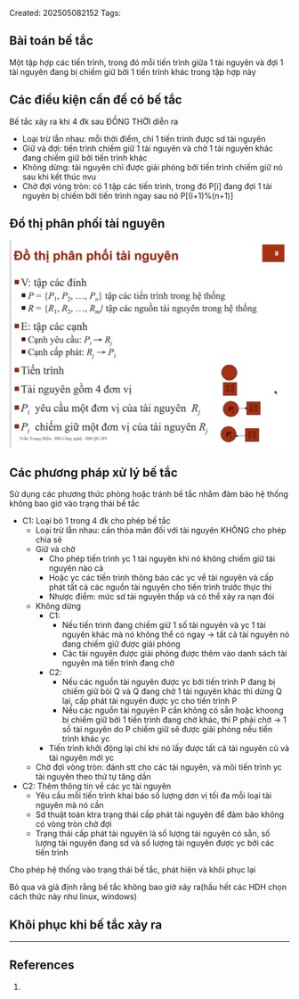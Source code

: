 Created: 202505082152
Tags: 

## Bài toán bế tắc
Một tập hợp các tiến trình, trong đó mỗi tiến trình giữa 1 tài nguyên và đợi 1 tài nguyên đang bị chiếm giữ bởi 1 tiến trình khác trong tập hợp này


## Các điều kiện cần để có bế tắc
Bế tắc xảy ra khi 4 đk sau ĐỒNG THỜI diễn ra
- Loại trừ lẫn nhau: mỗi thời điểm, chỉ 1 tiến trình được sd tài nguyên
- Giữ và đợi: tiến trình chiếm giữ 1 tài nguyên và chờ 1 tài nguyên khác đang chiếm giữ bởi tiến trình khác
- Không dừng: tài nguyên chỉ được giải phóng bởi tiến trình chiếm giữ nó sau khi kết thúc nvu
- Chờ đợi vòng tròn: có 1 tập các tiến trình, trong đó P[i] đang đợi 1 tài nguyên bị chiếm bởi tiến trình ngay sau nó P[(i+1)%(n+1)]


## Đồ thị phân phối tài nguyên
![](../img/do-thi-phan-phoi-tai-nguyen.png)

## Các phương pháp xử lý bế tắc
Sử dụng các phương thức phòng hoặc tránh bế tắc nhằm đảm bảo hệ thống không bao
giờ vào trạng thái bế tắc
- C1: Loại bỏ 1 trong 4 đk cho phép bế tắc
	- Loại trừ lẫn nhau: cần thỏa mãn đối với tài nguyên KHÔNG cho phép chia sẻ
	- Giữ và chờ
		- Cho phép tiến trình yc 1 tài nguyên khi nó không chiếm giữ tài nguyên 
			nào cả
		- Hoặc yc các tiến trình thông báo các yc về tài nguyên và cấp phát tất cả
			các nguồn tài nguyên cho tiến trình trước thực thi
		- Nhược điểm: mức sd tài nguyên thấp và có thể xảy ra nạn đói
	- Không dừng
		- C1: 
			- Nếu tiến trình đang chiếm giữ 1 số tài nguyên và yc 1 tài nguyên khác mà nó không thể có ngay -> tất cả tài nguyên nó đang chiếm giữ được giải phóng
			- Các tài nguyên được giải phóng được thêm vào danh sách tài nguyên mà tiến trình đang chờ
		- C2:
			- Nếu các nguồn tài nguyên được yc bởi tiến trình P đang bị chiếm giữ bỏi Q và Q đang chờ 1 tài nguyên khác thì dừng Q lại, cấp phát tài nguyên được yc cho tiến trình P
			- Nếu các nguồn tài nguyên P cần không có sẵn hoặc khoong bị chiếm giữ bởi 1 tiến trình đang chờ khác, thì P phải chờ -> 1 số tài nguyên do P chiếm giữ sẽ được giải phóng nếu tiến trình khác yc
		- Tiến trình khởi động lại chỉ khi nó lấy được tất cả tài nguyên cũ và tài nguyên mới yc
	- Chờ đợi vòng tròn: đánh stt cho các tài nguyên, và môi tiến trình yc tài nguyên theo thứ tự tăng dần
- C2: Thêm thông tin về các yc tài nguyên
	- Yêu cầu mỗi tiến trình khai báo số lượng dơn vị tối đa mỗi loại tài nguyên mà nó cần
	- Sd thuật toán ktra trạng thái cấp phát tài nguyên để đảm bảo không có vòng tròn chờ đợi
	- Trạng thái cấp phát tài nguyên là số lượng tài nguyên có sẵn, số lượng tài nguyên đang sd và số lượng tài nguyên được yc bởi các tiến trình



Cho phép hệ thống vào trạng thái bế tắc, phát hiện và khôi phục lại

Bỏ qua và giả định rằng bế tắc không bao giờ xảy ra(hầu hết các HDH chọn cách thức này như linux, windows)


## Khôi phục khi bế tắc xảy ra


-----
## References
1.
